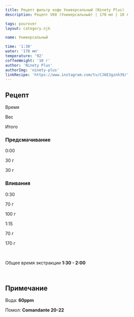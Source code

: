 ```yaml
---
title: Рецепт фильтр кофе Универсальный (Ninety Plus)
description: Рецепт V60 (Универсальный) | 170 мл | 10 г

tags: pourover
layout: category.njk

name: Универсальный

time: '1:30'
water: '170 мл'
temperature: '92'
coffeeWeight: '10 г'
author: 'Ninety Plus'
authorImg: 'ninety-plus'
linkRecipe: 'https://www.instagram.com/tv/CJ6E3gznh39/'
---
```


## Рецепт


<div class="time-line">

Время

Вес

Итого

</div>

### Предсмачивание

<div class="time-line">

0:00

30 г

30 г

</div>


### Вливания

<div class="time-line">

0:30

70 г

100 г

</div>

<div class="time-line">

1:15

70 г

170 г

</div>
<br>

Общее время экстракции __1:30 - 2:00__

<br>
<div class="info-warm">

## Примечание

Вода: __60ppm__

Помол: __Сomandante 20-22__
</div>


